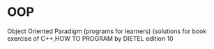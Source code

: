 # OOP
Object Oriented Paradigm (programs for learners)
(solutions for book exercise of C++,HOW TO PROGRAM by DIETEL edition 10

